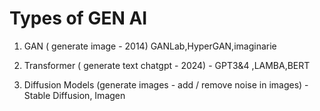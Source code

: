 Types of GEN AI
==================

1) GAN  ( generate image - 2014) GANLab,HyperGAN,imaginarie

2) Transformer ( generate text chatgpt  - 2024) - GPT3&4 ,LAMBA,BERT
   
3) Diffusion Models (generate images - add / remove noise in images) - Stable Diffusion, Imagen
